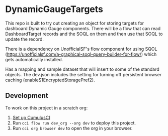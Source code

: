 # DynamicGaugeTargets

This repo is built to try out creating an object for storing targets for dashboard Dynamic Gauge components. There will be a flow that can read DashboardTarget records and the SOQL on them and then use that SOQL to update the record.

There is a dependency on UnofficialSF's flow component for using SQOL (https://unofficialsf.com/a-graphical-soql-query-builder-for-flow/) which gets automatically installed.

Has a mapping and sample dataset that will insert to some of the standard objects. The dev.json includes the setting for turning off persistent browser caching (enableS1EncryptedStoragePref2).

## Development

To work on this project in a scratch org:

1. [Set up CumulusCI](https://cumulusci.readthedocs.io/en/latest/tutorial.html)
2. Run `cci flow run dev_org --org dev` to deploy this project.
3. Run `cci org browser dev` to open the org in your browser.
